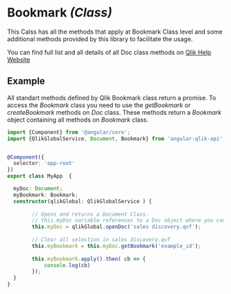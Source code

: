 # Bookmark _(Class)_

This Calss has all the methods that apply at Bookmark Class level and some additional methods provided by this library to facilitate the usage.

You can find full list and all details of all Doc class methods on [Qlik Help Website](https://help.qlik.com/en-US/sense-developer/April2018/apis/EngineAPI/index.html)

## Example

All standart methods defined by Qlik Bookmark class return a promise. To access the _Bookmark_ class you need to use the _getBookmark_ or _createBookmark_ methods on _Doc_ class. These methods return a _Bookmark_ object containing all methods on _Bookmark_ class.

```typescript
import {Component} from '@angular/core';
import {QlikGlobalService, Document, Bookmark} from 'angular-qlik-api';


@Component({
  selector: 'app-root'
})
export class MyApp  {

  myDoc: Document;
  myBookmark: Bookmark;
  constructor(qlikGlobal: QlikGlobalService ) {
      
        // Opens and returns a Document Class. 
        // this.myDoc variable references to a Doc object where you can invoke from now on doc class methods.  
        this.myDoc = qlikGlobal.openDoc('sales discovery.qvf');
    
        // Clear all selection in sales discovery.qvf
        this.myBookmark = this.myDoc.getBookmark('example_id');
        
        this.myBookmark.apply().then( cb => {
            console.log(cb)
        });
  }
}
```